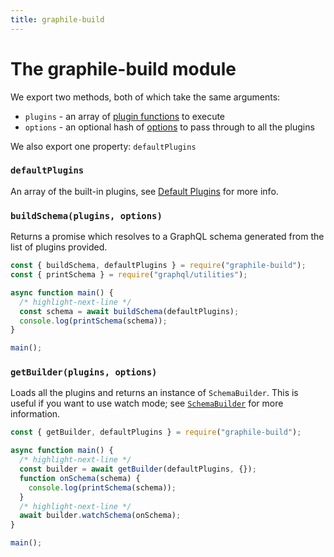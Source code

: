 ```yaml
---
title: graphile-build
---
```


# The graphile-build module

We export two methods, both of which take the same arguments:

- `plugins` - an array of [plugin functions](./plugins) to
  execute
- `options` - an optional hash of [options](./plugin-options) to
  pass through to all the plugins

We also export one property: `defaultPlugins`

### `defaultPlugins`

An array of the built-in plugins, see
[Default Plugins](./default-plugins) for more info.

### `buildSchema(plugins, options)`

Returns a promise which resolves to a GraphQL schema generated from the list of
plugins provided.

```js
const { buildSchema, defaultPlugins } = require("graphile-build");
const { printSchema } = require("graphql/utilities");

async function main() {
  /* highlight-next-line */
  const schema = await buildSchema(defaultPlugins);
  console.log(printSchema(schema));
}

main();
```

### `getBuilder(plugins, options)`

Loads all the plugins and returns an instance of `SchemaBuilder`. This is useful
if you want to use watch mode; see
[`SchemaBuilder`](./schema-builder) for more information.

```js
const { getBuilder, defaultPlugins } = require("graphile-build");

async function main() {
  /* highlight-next-line */
  const builder = await getBuilder(defaultPlugins, {});
  function onSchema(schema) {
    console.log(printSchema(schema));
  }
  /* highlight-next-line */
  await builder.watchSchema(onSchema);
}

main();
```
